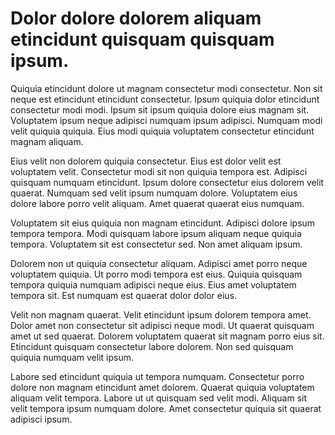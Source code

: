 # Dolor dolore dolorem aliquam etincidunt quisquam quisquam ipsum.

Quiquia etincidunt dolore ut magnam consectetur modi consectetur. Non sit neque est etincidunt etincidunt consectetur. Ipsum quiquia dolor etincidunt consectetur modi modi. Ipsum sit ipsum quiquia dolore eius magnam sit. Voluptatem ipsum neque adipisci numquam ipsum adipisci. Numquam modi velit quiquia quiquia. Eius modi quiquia voluptatem consectetur etincidunt magnam aliquam.

Eius velit non dolorem quiquia consectetur. Eius est dolor velit est voluptatem velit. Consectetur modi sit non quiquia tempora est. Adipisci quisquam numquam etincidunt. Ipsum dolore consectetur eius dolorem velit quaerat. Numquam sed velit ipsum numquam dolore. Voluptatem eius dolore labore porro velit aliquam. Amet quaerat quaerat eius numquam.

Voluptatem sit eius quiquia non magnam etincidunt. Adipisci dolore ipsum tempora tempora. Modi quisquam labore ipsum aliquam neque quiquia tempora. Voluptatem sit est consectetur sed. Non amet aliquam ipsum.

Dolorem non ut quiquia consectetur aliquam. Adipisci amet porro neque voluptatem quiquia. Ut porro modi tempora est eius. Quiquia quisquam tempora quiquia numquam adipisci neque eius. Eius amet voluptatem tempora sit. Est numquam est quaerat dolor dolor eius.

Velit non magnam quaerat. Velit etincidunt ipsum dolorem tempora amet. Dolor amet non consectetur sit adipisci neque modi. Ut quaerat quisquam amet ut sed quaerat. Dolorem voluptatem quaerat sit magnam porro eius sit. Etincidunt quisquam consectetur labore dolorem. Non sed quisquam quiquia numquam velit ipsum.

Labore sed etincidunt quiquia ut tempora numquam. Consectetur porro dolore non magnam etincidunt amet dolorem. Quaerat quiquia voluptatem aliquam velit tempora. Labore ut ut quisquam sed velit modi. Aliquam sit velit tempora ipsum numquam dolore. Amet consectetur quiquia sit quaerat adipisci ipsum.

